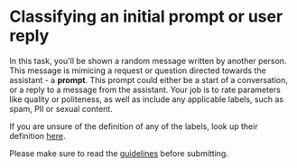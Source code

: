 # Classifying an initial prompt or user reply

In this task, you'll be shown a random message written by another person. This
message is mimicing a request or question directed towards the assistant - a
**prompt**. This prompt could either be a start of a conversation, or a reply to
a message from the assistant. Your job is to rate parameters like quality or
politeness, as well as include any applicable labels, such as spam, PII or
sexual content.

If you are unsure of the definition of any of the labels, look up their
definition
[here](https://projects.laion.ai/Open-Assistant/docs/guides/guidelines#label-explanation).

Please make sure to read the
[guidelines](https://projects.laion.ai/Open-Assistant/docs/guides/guidelines#classifying-user)
before submitting.
